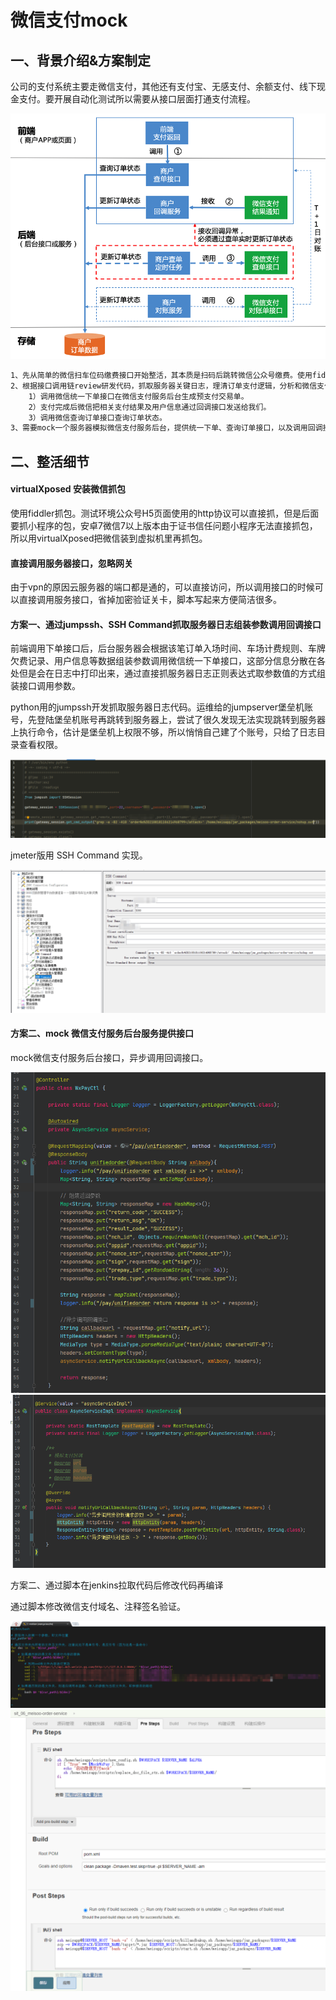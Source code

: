 # 微信支付mock


## 一、背景介绍&方案制定

公司的支付系统主要走微信支付，其他还有支付宝、无感支付、余额支付、线下现金支付。要开展自动化测试所以需要从接口层面打通支付流程。

![chapter23_9](微信支付mock.assets/chapter23_9.png)

```html
1、先从简单的微信扫车位码缴费接口开始整活，其本质是扫码后跳转微信公众号缴费。使用fiddler抓包获取其整个接口调用链。
2、根据接口调用链review研发代码，抓取服务器关键日志，理清订单支付逻辑，分析和微信支付的交互点主要在于下面三部分。
    1）调用微信统一下单接口在微信支付服务后台生成预支付交易单。
    2）支付完成后微信把相关支付结果及用户信息通过回调接口发送给我们。
    3）调用微信查询订单接口查询订单状态。
3、需要mock一个服务器模拟微信支付服务后台，提供统一下单、查询订单接口，以及调用回调接口通知缴费成功。
```

## 二、整活细节

####  virtualXposed 安装微信抓包

使用fiddler抓包。测试环境公众号H5页面使用的http协议可以直接抓，但是后面要抓小程序的包，安卓7微信7以上版本由于证书信任问题小程序无法直接抓包，所以用virtualXposed把微信装到虚拟机里再抓包。



#### 直接调用服务器接口，忽略网关

由于vpn的原因云服务器的端口都是通的，可以直接访问，所以调用接口的时候可以直接调用服务接口，省掉加密验证关卡，脚本写起来方便简洁很多。

#### 方案一、通过jumpssh、SSH Command抓取服务器日志组装参数调用回调接口

前端调用下单接口后，后台服务器会根据该笔订单入场时间、车场计费规则、车牌欠费记录、用户信息等数据组装参数调用微信统一下单接口，这部分信息分散在各处但是会在日志中打印出来，通过直接抓服务器日志正则表达式取参数值的方式组装接口调用参数。

python用的jumpssh开发抓取服务器日志代码。运维给的jumpserver堡垒机账号，先登陆堡垒机账号再跳转到服务器上，尝试了很久发现无法实现跳转到服务器上执行命令，估计是堡垒机上权限不够，所以悄悄自己建了个账号，只给了日志目录查看权限。

![image-3-1024x256](微信支付mock.assets/image-3-1024x256.png)

jmeter版用 SSH Command 实现。

![](微信支付mock.assets/image-4-1024x464.png)
#### 方案二、mock 微信支付服务后台服务提供接口

mock微信支付服务后台接口，异步调用回调接口。

![](微信支付mock.assets/image-5.png)
![](微信支付mock.assets/image-6.png)

方案二、通过脚本在jenkins拉取代码后修改代码再编译

通过脚本修改微信支付域名、注释签名验证。

![](微信支付mock.assets/image-8-1024x282.png)
![](微信支付mock.assets/image-9-1024x914.png)


